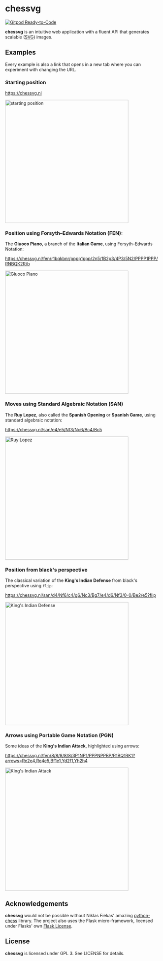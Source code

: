 # chessvg

[![Gitpod Ready-to-Code](https://img.shields.io/badge/Gitpod-ready--to--code-blue?logo=gitpod)](https://gitpod.io/#https://github.com/rgabo/chessvg)

**chessvg** is an intuitive web application with a fluent API that generates
scalable ([SVG]) images.

## Examples

Every example is also a link that opens in a new tab where you can experiment
with changing the URL.

### Starting position

<a href="https://chessvg.nl" target="_blank">
  <p>https://chessvg.nl</p>
  <img src="https://chessvg.nl" alt="starting position" align="center" width="400" />
</a>

### Position using Forsyth–Edwards Notation (FEN):

The **Giuoco Piano**, a branch of the **Italian Game**, using Forsyth–Edwards Notation:

<a href="https://chessvg.nl/fen/r1bqkbnr/pppp1ppp/2n5/1B2p3/4P3/5N2/PPPP1PPP/RNBQK2R/b" target="_blank">
  <p>https://chessvg.nl/fen/r1bqkbnr/pppp1ppp/2n5/1B2p3/4P3/5N2/PPPP1PPP/RNBQK2R/b</p>
  <img src="https://chessvg.nl/fen/r1bqkbnr/pppp1ppp/2n5/1B2p3/4P3/5N2/PPPP1PPP/RNBQK2R/b" alt="Giuoco Piano" align="center" width="400" />
</a>

### Moves using Standard Algebraic Notation (SAN)

The **Ruy Lopez**, also called the **Spanish Opening** or **Spanish Game**,
using standard algebraic notation:

<a href="https://chessvg.nl/san/e4/e5/Nf3/Nc6/Bc4/Bc5" target="_blank">
  <p>https://chessvg.nl/san/e4/e5/Nf3/Nc6/Bc4/Bc5</p>
  <img src="https://chessvg.nl/san/e4/e5/Nf3/Nc6/Bc4/Bc5" alt="Ruy Lopez" align="center" width="400" />
</a>

### Position from black's perspective

The classical variation of the **King's Indian Defense** from black's perspective using `flip`:

<a href="https://chessvg.nl/san/d4/Nf6/c4/g6/Nc3/Bg7/e4/d6/Nf3/0-0/Be2/e5?flip" target="_blank">
  <p>https://chessvg.nl/san/d4/Nf6/c4/g6/Nc3/Bg7/e4/d6/Nf3/0-0/Be2/e5?flip</p>
  <img src="https://chessvg.nl/san/d4/Nf6/c4/g6/Nc3/Bg7/e4/d6/Nf3/0-0/Be2/e5?flip" alt="King's Indian Defense" align="center" width="400" />
</a>

### Arrows using Portable Game Notation (PGN)

Some ideas of the **King's Indian Attack**, highlighted using arrows:

<a href="https://chessvg.nl/fen/8/8/8/8/8/3P1NP1/PPPNPPBP/R1BQ1RK1?arrows=Re2e4,Re4e5,Bf1e1,Yd2f1,Yh2h4" target="_blank">
  <p>https://chessvg.nl/fen/8/8/8/8/8/3P1NP1/PPPNPPBP/R1BQ1RK1?arrows=Re2e4,Re4e5,Bf1e1,Yd2f1,Yh2h4</p>
  <img src="https://chessvg.nl/fen/8/8/8/8/8/3P1NP1/PPPNPPBP/R1BQ1RK1?arrows=Re2e4,Re4e5,Bf1e1,Yd2f1,Yh2h4" alt="King's Indian Attack" align="center" width="400" />
</a>

## Acknowledgements

**chessvg** would not be possible without Niklas Fiekas' amazing [python-chess]
library. The project also uses the Flask micro-framework,
licensed under Flasks' own [Flask License].

## License

**chessvg** is licensed under GPL 3. See LICENSE for details.

[SVG]: https://en.wikipedia.org/wiki/Scalable_Vector_Graphics
[python-chess]: https://github.com/niklasf/python-chess
[Flask License]: https://flask.palletsprojects.com/en/1.1.x/license/